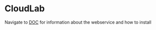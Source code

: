 # CloudLab
Navigate to [DOC](https://github.com/GeorgeGRz/CloudLab/tree/main/DOC) for information about the webservice and how to install